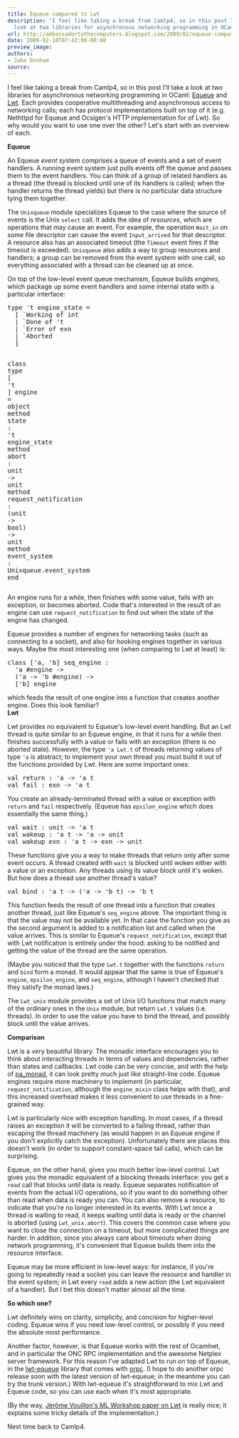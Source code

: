```yaml
---
title: Equeue compared to Lwt
description: 'I feel like taking a break from Camlp4, so in this post I''ll take a
  look at two libraries for asynchronous networking programming in OCaml: ...'
url: http://ambassadortothecomputers.blogspot.com/2009/02/equeue-compared-to-lwt.html
date: 2009-02-10T07:43:00-00:00
preview_image:
authors:
- Jake Donham
source:
---
```


<p>I feel like taking a break from Camlp4, so in this post I'll take a look at two libraries for asynchronous networking programming in OCaml: <a href="http://projects.camlcity.org/projects/dl/ocamlnet-2.2.9/doc/html-main/Equeue_intro.html">Equeue</a> and <a href="http://www.ocsigen.org/lwt">Lwt</a>. Each provides cooperative multithreading and asynchronous access to networking calls; each has protocol implementations built on top of it (e.g. Nethttpd for Equeue and Ocsigen's HTTP implementation for of Lwt). So why would you want to use one over the other? Let's start with an overview of each.<br/>
</p><b>Equeue</b><br/>
<p>An Equeue <em>event system</em> comprises a queue of events and a set of event handlers. A running event system just pulls events off the queue and passes them to the event handlers. You can think of a group of related handlers as a thread (the thread is blocked until one of its handlers is called; when the handler returns the thread yields) but there is no particular data structure tying them together.<br/>
</p><p>The <code>Unixqueue</code> module specializes Equeue to the case where the source of events is the Unix <code>select</code> call. It adds the idea of <em>resources</em>, which are operations that may cause an event. For example, the operation <code>Wait_in</code> on some file descriptor can cause the event <code>Input_arrived</code> for that descriptor. A resource also has an associated timeout (the <code>Timeout</code> event fires if the timeout is exceeded). <code>Unixqueue</code> also adds a way to group resources and handlers; a group can be removed from the event system with one call, so everything associated with a thread can be cleaned up at once.<br/>
</p><p>On top of the low-level event queue mechanism, Equeue builds <em>engines</em>, which package up some event handlers and some internal state with a particular interface: </p><pre><span class="htmlize-tuareg-font-lock-governing">type</span> <span class="htmlize-tuareg-font-lock-operator">'</span><span class="htmlize-type">t engine_state </span><span class="htmlize-tuareg-font-lock-operator">=</span>
  <span class="htmlize-tuareg-font-lock-operator">[</span> `Working <span class="htmlize-tuareg-font-lock-operator">of</span> int
  <span class="htmlize-tuareg-font-lock-operator">|</span> `Done <span class="htmlize-tuareg-font-lock-operator">of</span> <span class="htmlize-tuareg-font-lock-operator">'</span>t
  <span class="htmlize-tuareg-font-lock-operator">|</span> `Error <span class="htmlize-tuareg-font-lock-operator">of</span> exn
  <span class="htmlize-tuareg-font-lock-operator">|</span> `Aborted
  <span class="htmlize-tuareg-font-lock-operator">]</span>

<span class="htmlize-tuareg-font-lock-governing">class</span> <span class="htmlize-tuareg-font-lock-governing">type</span><span class="htmlize-variable-name"> </span><span class="htmlize-tuareg-font-lock-operator">[</span> <span class="htmlize-tuareg-font-lock-operator">'</span>t <span class="htmlize-tuareg-font-lock-operator">]</span> engine <span class="htmlize-tuareg-font-lock-operator">=</span> <span class="htmlize-tuareg-font-lock-governing">object</span>
  <span class="htmlize-tuareg-font-lock-governing">method</span> <span class="htmlize-function-name">state</span><span class="htmlize-variable-name"> </span><span class="htmlize-tuareg-font-lock-operator">:</span> <span class="htmlize-tuareg-font-lock-operator">'</span><span class="htmlize-type">t engine_state</span>
  <span class="htmlize-tuareg-font-lock-governing">method</span> <span class="htmlize-function-name">abort</span><span class="htmlize-variable-name"> </span><span class="htmlize-tuareg-font-lock-operator">:</span> <span class="htmlize-type">unit </span><span class="htmlize-tuareg-font-lock-operator">-&gt;</span><span class="htmlize-type"> unit</span>
  <span class="htmlize-tuareg-font-lock-governing">method</span> <span class="htmlize-function-name">request_notification</span><span class="htmlize-variable-name"> </span><span class="htmlize-tuareg-font-lock-operator">:</span> <span class="htmlize-tuareg-font-lock-operator">(</span><span class="htmlize-type">unit </span><span class="htmlize-tuareg-font-lock-operator">-&gt;</span><span class="htmlize-type"> bool</span><span class="htmlize-tuareg-font-lock-operator">)</span><span class="htmlize-type"> </span><span class="htmlize-tuareg-font-lock-operator">-&gt;</span><span class="htmlize-type"> unit</span>
  <span class="htmlize-tuareg-font-lock-governing">method</span> <span class="htmlize-function-name">event_system</span><span class="htmlize-variable-name"> </span><span class="htmlize-tuareg-font-lock-operator">:</span> <span class="htmlize-type">Unixqueue.event_system</span>
<span class="htmlize-tuareg-font-lock-governing">end</span>
</pre>An engine runs for a while, then finishes with some value, fails with an exception, or becomes aborted. Code that's interested in the result of an engine can use <code>request_notification</code> to find out when the state of the engine has changed.<br/>
<p>Equeue provides a number of engines for networking tasks (such as connecting to a socket), and also for hooking engines together in various ways. Maybe the most interesting one (when comparing to Lwt at least) is: </p><pre><span class="htmlize-tuareg-font-lock-governing">class</span><span class="htmlize-variable-name"> </span><span class="htmlize-tuareg-font-lock-operator">['</span>a<span class="htmlize-tuareg-font-lock-operator">,</span> <span class="htmlize-tuareg-font-lock-operator">'</span>b<span class="htmlize-tuareg-font-lock-operator">]</span> <span class="htmlize-variable-name">seq_engine</span> <span class="htmlize-tuareg-font-lock-operator">:</span>
  <span class="htmlize-tuareg-font-lock-operator">'</span>a <span class="htmlize-tuareg-font-lock-operator">#</span>engine <span class="htmlize-tuareg-font-lock-operator">-&gt;</span>
  <span class="htmlize-tuareg-font-lock-operator">('</span>a <span class="htmlize-tuareg-font-lock-operator">-&gt;</span> <span class="htmlize-tuareg-font-lock-operator">'</span>b <span class="htmlize-tuareg-font-lock-operator">#</span>engine<span class="htmlize-tuareg-font-lock-operator">)</span> <span class="htmlize-tuareg-font-lock-operator">-&gt;</span>
  <span class="htmlize-tuareg-font-lock-operator">['</span>b<span class="htmlize-tuareg-font-lock-operator">]</span> engine
</pre>which feeds the result of one engine into a function that creates another engine. Does this look familiar?<br/>
<b>Lwt</b><br/>
<p>Lwt provides no equivalent to Equeue's low-level event handling. But an Lwt thread is quite similar to an Equeue engine, in that it runs for a while then finishes successfully with a value or fails with an exception (there is no aborted state). However, the type <code>'a Lwt.t</code> of threads returning values of type <code>'a</code> is abstract; to implement your own thread you must build it out of the functions provided by Lwt. Here are some important ones: </p><pre><span class="htmlize-tuareg-font-lock-governing">val</span> <span class="htmlize-variable-name">return </span><span class="htmlize-tuareg-font-lock-operator">:</span> <span class="htmlize-tuareg-font-lock-operator">'</span><span class="htmlize-type">a </span><span class="htmlize-tuareg-font-lock-operator">-&gt;</span><span class="htmlize-type"> </span><span class="htmlize-tuareg-font-lock-operator">'</span><span class="htmlize-type">a t</span>
<span class="htmlize-tuareg-font-lock-governing">val</span> <span class="htmlize-variable-name">fail </span><span class="htmlize-tuareg-font-lock-operator">:</span> <span class="htmlize-type">exn </span><span class="htmlize-tuareg-font-lock-operator">-&gt;</span><span class="htmlize-type"> </span><span class="htmlize-tuareg-font-lock-operator">'</span><span class="htmlize-type">a t</span>
</pre>You create an already-terminated thread with a value or exception with <code>return</code> and <code>fail</code> respectively. (Equeue has <code>epsilon_engine</code> which does essentially the same thing.) <pre><span class="htmlize-tuareg-font-lock-governing">val</span> <span class="htmlize-variable-name">wait </span><span class="htmlize-tuareg-font-lock-operator">:</span> <span class="htmlize-type">unit </span><span class="htmlize-tuareg-font-lock-operator">-&gt;</span><span class="htmlize-type"> </span><span class="htmlize-tuareg-font-lock-operator">'</span><span class="htmlize-type">a t</span>
<span class="htmlize-tuareg-font-lock-governing">val</span> <span class="htmlize-variable-name">wakeup </span><span class="htmlize-tuareg-font-lock-operator">:</span> <span class="htmlize-tuareg-font-lock-operator">'</span><span class="htmlize-type">a t </span><span class="htmlize-tuareg-font-lock-operator">-&gt;</span><span class="htmlize-type"> </span><span class="htmlize-tuareg-font-lock-operator">'</span><span class="htmlize-type">a </span><span class="htmlize-tuareg-font-lock-operator">-&gt;</span><span class="htmlize-type"> unit</span>
<span class="htmlize-tuareg-font-lock-governing">val</span> <span class="htmlize-variable-name">wakeup_exn </span><span class="htmlize-tuareg-font-lock-operator">:</span> <span class="htmlize-tuareg-font-lock-operator">'</span><span class="htmlize-type">a t </span><span class="htmlize-tuareg-font-lock-operator">-&gt;</span><span class="htmlize-type"> exn </span><span class="htmlize-tuareg-font-lock-operator">-&gt;</span><span class="htmlize-type"> unit</span>
</pre>These functions give you a way to make threads that return only after some event occurs. A thread created with <code>wait</code> is blocked until woken either with a value or an exception. Any threads using its value block until it's woken. But how does a thread use another thread's value? <pre><span class="htmlize-tuareg-font-lock-governing">val</span> <span class="htmlize-variable-name">bind </span><span class="htmlize-tuareg-font-lock-operator">:</span> <span class="htmlize-tuareg-font-lock-operator">'</span><span class="htmlize-type">a t </span><span class="htmlize-tuareg-font-lock-operator">-&gt;</span><span class="htmlize-type"> </span><span class="htmlize-tuareg-font-lock-operator">('</span><span class="htmlize-type">a </span><span class="htmlize-tuareg-font-lock-operator">-&gt;</span><span class="htmlize-type"> </span><span class="htmlize-tuareg-font-lock-operator">'</span><span class="htmlize-type">b t</span><span class="htmlize-tuareg-font-lock-operator">)</span><span class="htmlize-type"> </span><span class="htmlize-tuareg-font-lock-operator">-&gt;</span><span class="htmlize-type"> </span><span class="htmlize-tuareg-font-lock-operator">'</span><span class="htmlize-type">b t</span>
</pre>This function feeds the result of one thread into a function that creates another thread, just like Equeue's <code>seq_engine</code> above. The important thing is that the value may not be available yet. In that case the function you give as the second argument is added to a notification list and called when the value arrives. This is similar to Equeue's <code>request_notification</code>, except that with Lwt notification is entirely under the hood: asking to be notified and getting the value of the thread are the same operation.<br/>
<p>(Maybe you noticed that the type <code>Lwt.t</code> together with the functions <code>return</code> and <code>bind</code> form a monad. It would appear that the same is true of Equeue's <code>engine</code>, <code>epsilon_engine</code>, and <code>seq_engine</code>, although I haven't checked that they satisfy the monad laws.)<br/>
</p><p>The <code>Lwt_unix</code> module provides a set of Unix I/O functions that match many of the ordinary ones in the <code>Unix</code> module, but return <code>Lwt.t</code> values (i.e. threads). In order to use the value you have to bind the thread, and possibly block until the value arrives.<br/>
</p><b>Comparison</b><br/>
<p>Lwt is a very beautiful library. The monadic interface encourages you to think about interacting threads in terms of values and dependencies, rather than states and callbacks. Lwt code can be very concise, and with the help of <a href="http://www.cas.mcmaster.ca/~carette/pa_monad/">pa_monad</a>, it can look pretty much just like straight-line code. Equeue engines require more machinery to implement (in particular, <code>request_notification</code>, although the <code>engine_mixin</code> class helps with that), and this increased overhead makes it less convenient to use threads in a fine-grained way.<br/>
</p><p>Lwt is particularly nice with exception handling. In most cases, if a thread raises an exception it will be converted to a failing thread, rather than escaping the thread machinery (as would happen in an Equeue engine if you don't explicitly catch the exception). Unfortunately there are places this doesn't work (in order to support constant-space tail calls), which can be surprising.<br/>
</p><p>Equeue, on the other hand, gives you much better low-level control. Lwt gives you the monadic equivalent of a blocking threads interface: you get a <code>read</code> call that blocks until data is ready. Equeue separates notification of events from the actual I/O operations, so if you want to do something other than read when data is ready you can. You can also remove a resource, to indicate that you're no longer interested in its events. With Lwt once a thread is waiting to read, it keeps waiting until data is ready or the channel is aborted (using <code>Lwt_unix.abort</code>). This covers the common case where you want to close the connection on a timeout, but more complicated things are harder. In addition, since you always care about timeouts when doing network programming, it's convenient that Equeue builds them into the resource interface.<br/>
</p><p>Equeue may be more efficient in low-level ways: for instance, if you're going to repeatedly read a socket you can leave the resource and handler in the event system; in Lwt every <code>read</code> adds a new action (the Lwt equivalent of a handler). But I bet this doesn't matter almost all the time.<br/>
</p><b>So which one?</b><br/>
<p>Lwt definitely wins on clarity, simplicity, and concision for higher-level coding. Equeue wins if you need low-level control, or possibly if you need the absolute most performance.<br/>
</p><p>Another factor, however, is that Equeue works with the rest of Ocamlnet, and in particular the ONC RPC implementation and the awesome Netplex server framework. For this reason I've adapted Lwt to run on top of Equeue, in the <a href="http://code.google.com/p/orpc2/source/browse/#svn/trunk/src/lwt-equeue">lwt-equeue</a> library that comes with <a href="http://code.google.com/p/orpc2/">orpc</a>. (I hope to do another orpc release soon with the latest version of lwt-equeue; in the meantime you can try the trunk version.) With lwt-equeue it's straightforward to mix Lwt and Equeue code, so you can use each when it's most appropriate.<br/>
</p><p>(By the way, <a href="http://portal.acm.org/citation.cfm?id=1411304.1411307">J&eacute;r&ocirc;me Vouillon's ML Workshop paper on Lwt</a> is really nice; it explains some tricky details of the implementation.)<br/>
</p><p>Next time back to Camlp4.<br/>
</p>
